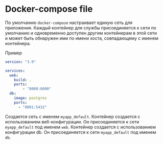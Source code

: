 # Docker-compose file

По умолчанию ```docker-compose``` настраивает единую сеть для приложения. Каждый контейнер для службы присоединяется к сети по умолчанию и одновременно доступен другим контейнерам в этой сети и может быть обнаружен ими по имени хоста, совпадающему с именем контейнера.

Пример

```yaml
version: "3.9"

services: 
  web:
    build: .
    ports:
        - "8000:8000"
  db:
    image: postgres
    ports:
      - "8001:5432"
```
Создается сеть с именем ```myapp_default```.
Контейнер создается с использованием веб-конфигурации. Он присоединяется к сети ```myapp_default``` под именем ```web```.
Контейнер создается с использованием конфигурации db. Он присоединяется к сети ```myapp_default``` под именем ```db```.